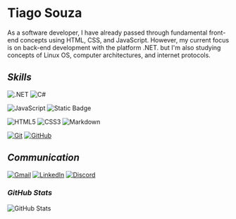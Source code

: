 # **Tiago Souza**
As a software developer, I have already passed through fundamental front-end concepts using HTML, CSS, and JavaScript. However, my current focus is on back-end development with the platform .NET. but I'm also studying concepts of Linux OS, computer architectures, and internet protocols.

## *Skills*


![.NET](https://img.shields.io/badge/.NET-000?style=for-the-badge) ![C#](https://img.shields.io/badge/C%23-000?style=for-the-badge&logo=C%23)


![JavaScript](https://img.shields.io/badge/JavaScript-000?style=for-the-badge&logo=javascript&logoColor=30A3DC) ![Static Badge](https://img.shields.io/badge/nodeJS-000?style=for-the-badge&logo=Node)



![HTML5](https://img.shields.io/badge/HTML-000?style=for-the-badge&logo=html5&logoColor=30A3DC) ![CSS3](https://img.shields.io/badge/CSS3-000?style=for-the-badge&logo=css3&logoColor=E94D5F) ![Markdown](https://img.shields.io/badge/Markdown-000?style=for-the-badge&logo=markdown)


[![Git](https://img.shields.io/badge/Git-000?style=for-the-badge&logo=git&logoColor=E94D5F)](https://git-scm.com/doc) [![GitHub](https://img.shields.io/badge/GitHub-000?style=for-the-badge&logo=github&logoColor=30A3DC)](https://docs.github.com/)


## *Communication*

[![Gmail](https://img.shields.io/badge/Gmail-000?style=for-the-badge&logo=Gmail)](mailto:tiago0214@gmail.com)
[![LinkedIn](https://img.shields.io/badge/LinkedIn-000?style=for-the-badge&logo=LinkedIn)](https://linkedin.com/in/tiago-souza-ba234b11a)
[![Discord](https://img.shields.io/badge/Discord-000?style=for-the-badge&logo=discord)](https://discordapp.com/users/327618059642732544)

### *GitHub Stats*
![GitHub Stats](https://github-readme-stats.vercel.app/api?username=tiago0214&theme=transparent&bg_color=000&border_color=30A3DC&show_icons=true&icon_color=30A3DC&title_color=E94D5F&text_color=FFF&hide_title=true&hide=stars)
